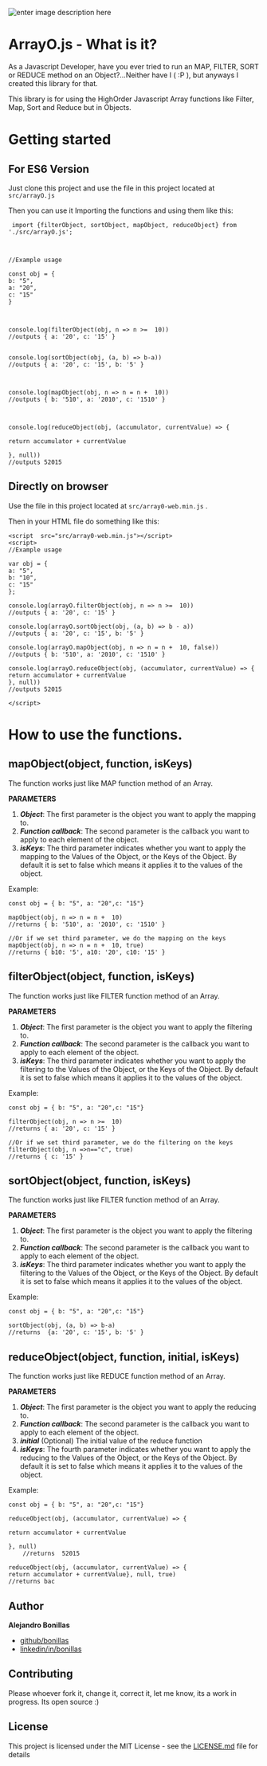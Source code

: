 
![enter image description here](https://raw.githubusercontent.com/bonillas/arrayO/master/logo/ArrayO.png)

# ArrayO.js - What is it?

As a Javascript Developer, have you ever tried to run an  MAP, FILTER, SORT or REDUCE method on an Object?...Neither have I ( :P ), but anyways I created this library for that.

This library is for using the HighOrder Javascript Array functions  like Filter, Map, Sort  and Reduce but in Objects.

# Getting started

## For ES6 Version
Just clone this project and use the file in this project located at `src/arrayO.js`

Then you can use it Importing the functions and using them like this:

     import {filterObject, sortObject, mapObject, reduceObject} from  './src/arrayO.js';
    
      
    
    //Example usage
    
    const obj = {
    b: "5",
    a: "20",
    c: "15"
    }
    
      
    
    console.log(filterObject(obj, n => n >=  10))
    //outputs { a: '20', c: '15' }
      
    
    console.log(sortObject(obj, (a, b) => b-a))
    //outputs { a: '20', c: '15', b: '5' }
    
      
    
    console.log(mapObject(obj, n => n = n +  10))
    //outputs { b: '510', a: '2010', c: '1510' }
    
      
    
    console.log(reduceObject(obj, (accumulator, currentValue) => {
    
    return accumulator + currentValue
    
    }, null))
    //outputs 52015

## Directly on browser

Use the file in this project located at `src/array0-web.min.js` .

Then in your HTML file do something like this:

    <script  src="src/array0-web.min.js"></script>
    <script>
    //Example usage
    
    var obj = {
    a: "5",
    b: "10",
    c: "15"
    };
    
    console.log(arrayO.filterObject(obj, n => n >=  10))
    //outputs { a: '20', c: '15' }
    
    console.log(arrayO.sortObject(obj, (a, b) => b - a))
    //outputs { a: '20', c: '15', b: '5' }
  
    console.log(arrayO.mapObject(obj, n => n = n +  10, false))    
    //outputs { b: '510', a: '2010', c: '1510' }
    
    console.log(arrayO.reduceObject(obj, (accumulator, currentValue) => {
    return accumulator + currentValue
    }, null))
    //outputs 52015
    
    </script>

# How to use the functions.
## mapObject(object, function, isKeys)
The function works just like MAP function method of an Array.

**PARAMETERS**

1) ***Object***: The first parameter is the object you want to apply the mapping to.
2) ***Function callback***: The second parameter is the callback you want to apply to each element of the object.
2) ***isKeys***: The third parameter indicates whether you want to apply the mapping to the Values of the Object, or the Keys of the Object. By default it is set to false which means it applies it to the values of the object.

Example:

    const obj = { b: "5", a: "20",c: "15"}
    
    mapObject(obj, n => n = n +  10)
    //returns { b: '510', a: '2010', c: '1510' }

    //Or if we set third parameter, we do the mapping on the keys
    mapObject(obj, n => n = n +  10, true)
    //returns { b10: '5', a10: '20', c10: '15' }


## filterObject(object, function, isKeys)
The function works just like FILTER function method of an Array.

**PARAMETERS**

1) ***Object***: The first parameter is the object you want to apply the filtering to.
2) ***Function callback***: The second parameter is the callback you want to apply to each element of the object.
2) ***isKeys***: The third parameter indicates whether you want to apply the filtering to the Values of the Object, or the Keys of the Object. By default it is set to false which means it applies it to the values of the object.

Example:

    const obj = { b: "5", a: "20",c: "15"}
    
    filterObject(obj, n => n >=  10)
    //returns { a: '20', c: '15' }

    //Or if we set third parameter, we do the filtering on the keys
    filterObject(obj, n =>n=="c", true)
    //returns { c: '15' }


## sortObject(object, function, isKeys)
The function works just like FILTER function method of an Array.

**PARAMETERS**

1) ***Object***: The first parameter is the object you want to apply the filtering to.
2) ***Function callback***: The second parameter is the callback you want to apply to each element of the object.
2) ***isKeys***: The third parameter indicates whether you want to apply the filtering to the Values of the Object, or the Keys of the Object. By default it is set to false which means it applies it to the values of the object.

Example:

  

    const obj = { b: "5", a: "20",c: "15"}
    
    sortObject(obj, (a, b) => b-a)
    //returns  {a: '20', c: '15', b: '5' }


## reduceObject(object, function, initial,  isKeys)
The function works just like REDUCE function method of an Array.

**PARAMETERS**

1) ***Object***: The first parameter is the object you want to apply the reducing to.
2) ***Function callback***: The second parameter is the callback you want to apply to each element of the object.
3) ***initial*** (Optional) The initial value of the reduce function
4) ***isKeys***: The fourth parameter indicates whether you want to apply the reducing to the Values of the Object, or the Keys of the Object. By default it is set to false which means it applies it to the values of the object.

Example:

  

    const obj = { b: "5", a: "20",c: "15"}
    
    reduceObject(obj, (accumulator, currentValue) => {
    
    return accumulator + currentValue
    
    }, null)
        //returns  52015
        
    reduceObject(obj, (accumulator, currentValue) => {
    return accumulator + currentValue}, null, true)
    //returns bac




## Author

**Alejandro Bonillas**

* [github/bonillas](https://github.com/bonillas)
* [linkedin/in/bonillas](https://www.linkedin.com/in/bonillas/)


## Contributing

Please whoever fork it, change it, correct it, let me know, its a work in progress. Its open source :)
## License

This project is licensed under the MIT License - see the [LICENSE.md](LICENSE.md) file for details
